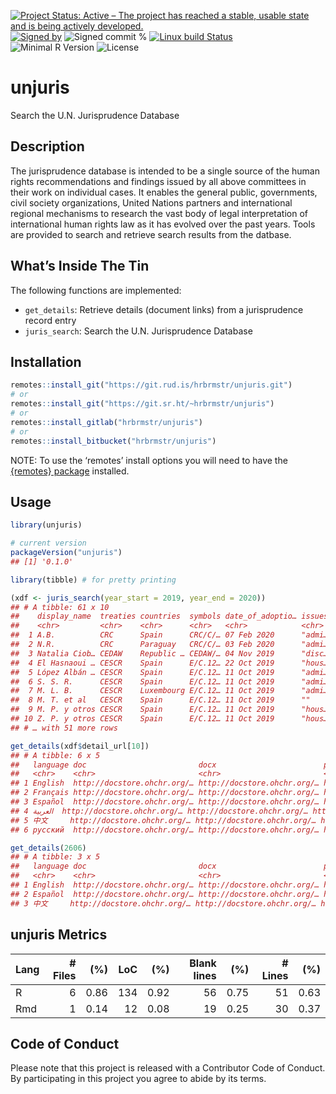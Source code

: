 
[![Project Status: Active – The project has reached a stable, usable
state and is being actively
developed.](https://www.repostatus.org/badges/latest/active.svg)](https://www.repostatus.org/#active)
[![Signed
by](https://img.shields.io/badge/Keybase-Verified-brightgreen.svg)](https://keybase.io/hrbrmstr)
![Signed commit
%](https://img.shields.io/badge/Signed_Commits-100%25-lightgrey.svg)
[![Linux build
Status](https://travis-ci.org/hrbrmstr/unjuris.svg?branch=master)](https://travis-ci.org/hrbrmstr/unjuris)  
![Minimal R
Version](https://img.shields.io/badge/R%3E%3D-3.2.0-blue.svg)
![License](https://img.shields.io/badge/License-MIT-blue.svg)

# unjuris

Search the U.N. Jurisprudence Database

## Description

The jurisprudence database is intended to be a single source of the
human rights recommendations and findings issued by all above committees
in their work on individual cases. It enables the general public,
governments, civil society organizations, United Nations partners and
international regional mechanisms to research the vast body of legal
interpretation of international human rights law as it has evolved over
the past years. Tools are provided to search and retrieve search results
from the datbase.

## What’s Inside The Tin

The following functions are implemented:

  - `get_details`: Retrieve details (document links) from a
    jurisprudence record entry
  - `juris_search`: Search the U.N. Jurisprudence Database

## Installation

``` r
remotes::install_git("https://git.rud.is/hrbrmstr/unjuris.git")
# or
remotes::install_git("https://git.sr.ht/~hrbrmstr/unjuris")
# or
remotes::install_gitlab("hrbrmstr/unjuris")
# or
remotes::install_bitbucket("hrbrmstr/unjuris")
```

NOTE: To use the ‘remotes’ install options you will need to have the
[{remotes} package](https://github.com/r-lib/remotes) installed.

## Usage

``` r
library(unjuris)

# current version
packageVersion("unjuris")
## [1] '0.1.0'
```

``` r
library(tibble) # for pretty printing

(xdf <- juris_search(year_start = 2019, year_end = 2020))
## # A tibble: 61 x 10
##    display_name  treaties countries  symbols date_of_adoptio… issues articles communications type_of_decisio… detail_url
##    <chr>         <chr>    <chr>      <chr>   <chr>            <chr>  <chr>    <chr>          <chr>            <chr>     
##  1 A.B.          CRC      Spain      CRC/C/… 07 Feb 2020      "admi… CRC-12C… 024/2017       Adoption of vie… https://j…
##  2 N.R.          CRC      Paraguay   CRC/C/… 03 Feb 2020      "admi… CRC-10-… 030/2017       Adoption of vie… https://j…
##  3 Natalia Ciob… CEDAW    Republic … CEDAW/… 04 Nov 2019      "disc… 11(1)(E… 104/2016       Adoption of vie… https://j…
##  4 El Hasnaoui … CESCR    Spain      E/C.12… 22 Oct 2019      "hous… CESCR-1… 060/2018       Discontinuance … https://j…
##  5 López Albán … CESCR    Spain      E/C.12… 11 Oct 2019      "admi… CESCR-1… 037/2018       Adoption of vie… https://j…
##  6 S. S. R.      CESCR    Spain      E/C.12… 11 Oct 2019      "admi… CESCR-1… 051/2018       Inadmissibility… https://j…
##  7 M. L. B.      CESCR    Luxembourg E/C.12… 11 Oct 2019      "admi… CESCR-8… 020/2017       Inadmissibility… https://j…
##  8 M. T. et al   CESCR    Spain      E/C.12… 11 Oct 2019      ""     CESCR-1… 110/2019       Discontinuance … https://j…
##  9 M. P. y otros CESCR    Spain      E/C.12… 11 Oct 2019      "hous… CESCR-1… 096/2019       Discontinuance … https://j…
## 10 Z. P. y otros CESCR    Spain      E/C.12… 11 Oct 2019      "hous… CESCR-1… 043/2018       Discontinuance … https://j…
## # … with 51 more rows

get_details(xdf$detail_url[10])
## # A tibble: 6 x 5
##   language doc                         docx                        pdf                        html                      
##   <chr>    <chr>                       <chr>                       <chr>                      <chr>                     
## 1 English  http://docstore.ohchr.org/… http://docstore.ohchr.org/… http://docstore.ohchr.org… http://docstore.ohchr.org…
## 2 Français http://docstore.ohchr.org/… http://docstore.ohchr.org/… http://docstore.ohchr.org… http://docstore.ohchr.org…
## 3 Español  http://docstore.ohchr.org/… http://docstore.ohchr.org/… http://docstore.ohchr.org… http://docstore.ohchr.org…
## 4 العربية  http://docstore.ohchr.org/… http://docstore.ohchr.org/… http://docstore.ohchr.org… http://docstore.ohchr.org…
## 5 中文     http://docstore.ohchr.org/… http://docstore.ohchr.org/… http://docstore.ohchr.org… http://docstore.ohchr.org…
## 6 русский  http://docstore.ohchr.org/… http://docstore.ohchr.org/… http://docstore.ohchr.org… http://docstore.ohchr.org…

get_details(2606)
## # A tibble: 3 x 5
##   language doc                         docx                        pdf                        html                      
##   <chr>    <chr>                       <chr>                       <chr>                      <chr>                     
## 1 English  http://docstore.ohchr.org/… http://docstore.ohchr.org/… http://docstore.ohchr.org… http://docstore.ohchr.org…
## 2 Español  http://docstore.ohchr.org/… http://docstore.ohchr.org/… http://docstore.ohchr.org… http://docstore.ohchr.org…
## 3 中文     http://docstore.ohchr.org/… http://docstore.ohchr.org/… http://docstore.ohchr.org… http://docstore.ohchr.org…
```

## unjuris Metrics

| Lang | \# Files |  (%) | LoC |  (%) | Blank lines |  (%) | \# Lines |  (%) |
| :--- | -------: | ---: | --: | ---: | ----------: | ---: | -------: | ---: |
| R    |        6 | 0.86 | 134 | 0.92 |          56 | 0.75 |       51 | 0.63 |
| Rmd  |        1 | 0.14 |  12 | 0.08 |          19 | 0.25 |       30 | 0.37 |

## Code of Conduct

Please note that this project is released with a Contributor Code of
Conduct. By participating in this project you agree to abide by its
terms.
